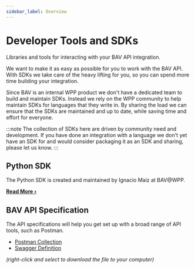 ```yaml
---
sidebar_label: Overview
---
```


# Developer Tools and SDKs

Libraries and tools for interacting with your BAV API integration.

We want to make it as easy as possible for you to work with the BAV API. With SDKs we take care of the heavy lifting for
you, so you can spend more time building your integration.

Since BAV is an internal WPP product we don't have a dedicated team to build and maintain SDKs. Instead we rely on the
WPP community to help maintain SDKs for languages that they write in. By sharing the load we can ensure that the SDKs
are maintained and up to date, while saving time and effort for everyone.

:::note
The collection of SDKs here are driven by community need and development. If you have done an integration with a
language we don't yet have an SDK for and would consider packaging it as an SDK and sharing, please let us know.
:::

## Python SDK

The Python SDK is created and maintained by Ignacio Maiz at BAV@WPP.

**[Read More ›](python/index.md)**

## BAV API Specification

The API specifications will help you get set up with a broad range of API tools, such as Postman.

- [Postman Collection](/collections/bav-api-postman.json)
- [Swagger Definition](/collections/bav-api-swagger.json)

*(right-click and select to download the file to your computer)*
